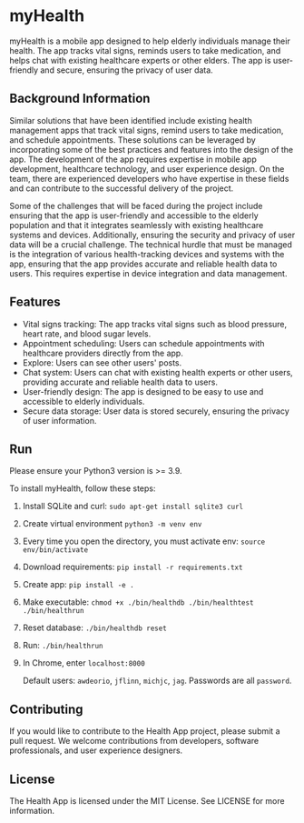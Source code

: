 # myHealth

myHealth is a mobile app designed to help elderly individuals manage their health. The app tracks vital signs, reminds users to take medication, and helps chat with existing healthcare experts or other elders. The app is user-friendly and secure, ensuring the privacy of user data.

## Background Information

Similar solutions that have been identified include existing health management apps that track vital signs, remind users to take medication, and schedule appointments. These solutions can be leveraged by incorporating some of the best practices and features into the design of the app. The development of the app requires expertise in mobile app development, healthcare technology, and user experience design. On the team, there are experienced developers who have expertise in these fields and can contribute to the successful delivery of the project.

Some of the challenges that will be faced during the project include ensuring that the app is user-friendly and accessible to the elderly population and that it integrates seamlessly with existing healthcare systems and devices. Additionally, ensuring the security and privacy of user data will be a crucial challenge. The technical hurdle that must be managed is the integration of various health-tracking devices and systems with the app, ensuring that the app provides accurate and reliable health data to users. This requires expertise in device integration and data management.

## Features

- Vital signs tracking: The app tracks vital signs such as blood pressure, heart rate, and blood sugar levels.
- Appointment scheduling: Users can schedule appointments with healthcare providers directly from the app.
- Explore: Users can see other users' posts.
- Chat system: Users can chat with existing health experts or other users, providing accurate and reliable health data to users.
- User-friendly design: The app is designed to be easy to use and accessible to elderly individuals.
- Secure data storage: User data is stored securely, ensuring the privacy of user information.

## Run

Please ensure your Python3 version is >= 3.9.

To install myHealth, follow these steps:

1. Install SQLite and curl:  `sudo apt-get install sqlite3 curl`

2. Create virtual environment `python3 -m venv env`

3. Every time you open the directory, you must activate env:  `source env/bin/activate`

4. Download requirements:  `pip install -r requirements.txt`

5. Create app:  `pip install -e .`

6. Make executable:  `chmod +x ./bin/healthdb ./bin/healthtest ./bin/healthrun`

7. Reset database:  `./bin/healthdb reset`

8. Run:  `./bin/healthrun`

9. In Chrome, enter `localhost:8000`

   Default users: `awdeorio`, `jflinn`, `michjc`, `jag`. Passwords are all `password`.

## Contributing

If you would like to contribute to the Health App project, please submit a pull request. We welcome contributions from developers, software professionals, and user experience designers.

## License

The Health App is licensed under the MIT License. See LICENSE for more information.
